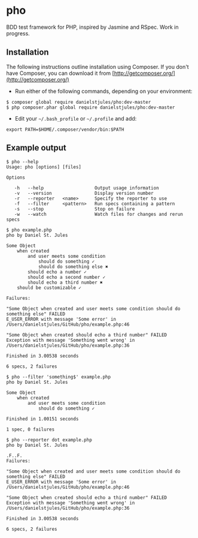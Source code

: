 # pho

BDD test framework for PHP, inspired by Jasmine and RSpec. Work in progress.

## Installation

The following instructions outline installation using Composer. If you don't have Composer, you can download it from [http://getcomposer.org/](http://getcomposer.org/)

 * Run either of the following commands, depending on your environment:

```
$ composer global require danielstjules/pho:dev-master
$ php composer.phar global require danielstjules/pho:dev-master
```

* Edit your `~/.bash_profile` or `~/.profile` and add:

```
export PATH=$HOME/.composer/vendor/bin:$PATH
```

## Example output

```
$ pho --help
Usage: pho [options] [files]

Options

   -h   --help                   Output usage information
   -v   --version                Display version number
   -r   --reporter   <name>      Specify the reporter to use
   -f   --filter     <pattern>   Run specs containing a pattern
   -s   --stop                   Stop on failure
   -w   --watch                  Watch files for changes and rerun specs
```

```
$ pho example.php
pho by Daniel St. Jules

Some Object
    when created
        and user meets some condition
            should do something ✓
            should do something else ✖
        should echo a number ✓
        should echo a second number ✓
        should echo a third number ✖
    should be customizable ✓

Failures:

"Some Object when created and user meets some condition should do something else" FAILED
E_USER_ERROR with message 'Some error' in /Users/danielstjules/GitHub/pho/example.php:46

"Some Object when created should echo a third number" FAILED
Exception with message 'Something went wrong' in /Users/danielstjules/GitHub/pho/example.php:36

Finished in 3.00538 seconds

6 specs, 2 failures
```

```
$ pho --filter 'something$' example.php
pho by Daniel St. Jules

Some Object
    when created
        and user meets some condition
            should do something ✓

Finished in 1.00151 seconds

1 spec, 0 failures
```

```
$ pho --reporter dot example.php
pho by Daniel St. Jules

.F..F.
Failures:

"Some Object when created and user meets some condition should do something else" FAILED
E_USER_ERROR with message 'Some error' in /Users/danielstjules/GitHub/pho/example.php:46

"Some Object when created should echo a third number" FAILED
Exception with message 'Something went wrong' in /Users/danielstjules/GitHub/pho/example.php:36

Finished in 3.00538 seconds

6 specs, 2 failures
```
